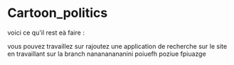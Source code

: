 # Cartoon_politics

voici ce qu'il rest eà faire :

vous pouvez travaillez sur rajoutez une application de recherche sur le site en travaillant sur la branch nanananananini
poiuefh poziue fpiuazge
